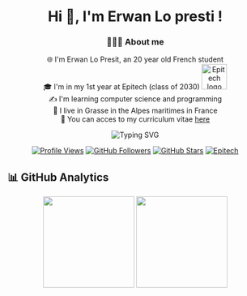 <div align="center">

<h1 align="center">Hi 👋, I'm Erwan Lo presti !</h1>
<h3 align="center">👨🏻‍🦱 About me</h3>
<p align="center">
    🌐 I'm Erwan Lo Presit, an 20 year old French student<br>
    🎓 I'm in my 1st year at Epitech (class of 2030) <a href="https://epitech.eu"><img src="https://newsroom.ionis-group.com/wp-content/uploads/2023/09/EPI-LOGO-2023-QUADRI.png" alt="Epitech logo" width="50px"></a><br>
    ✍️ I'm learning computer science and programming<br>
    📌 I live in Grasse in the Alpes maritimes in France<br>
    📄 You can acces to my curriculum vitae <a href="https://github.com/toro-nicolas/toro-nicolas/blob/main/TORO%20Nicolas%20-%20CV.pdf">here</a>
</p>
<img src="https://readme-typing-svg.herokuapp.com?font=Fira+Code&weight=600&size=28&pause=1000&color=800020&center=true&vCenter=true&width=600&lines=Welcome+to+my+profile+%F0%9F%91%8B;Starting+my+journey+at+Epitech+%F0%9F%8E%93;C+programming+%F0%9F%92%BB;Exploring+Full-Stack+development+%F0%9F%8C%90;Diving+into+AI+and+Data+science+%F0%9F%A4%96;Curious+about+cybersecurity+%F0%9F%94%92;Always+coding,+always+growing+%F0%9F%9B%A0%EF%B8%8F" alt="Typing SVG" />

[![Profile Views](https://komarev.com/ghpvc/?username=ErwanTheKing&color=4ECDC4&style=for-the-badge&label=PROFILE+VIEWS)](https://github.com/ErwanTheKing)
[![GitHub Followers](https://img.shields.io/github/followers/ErwanTheKing?label=FOLLOWERS&style=for-the-badge&color=FF6B6B&logo=github)](https://github.com/ErwanTheKing?tab=followers)
[![GitHub Stars](https://img.shields.io/github/stars/ErwanTheKing?label=TOTAL+STARS&style=for-the-badge&color=FFD93D&logo=github)](https://github.com/ErwanTheKing?tab=repositories)
[![Epitech](https://img.shields.io/badge/EPITECH-STUDENT-45B7D1?style=for-the-badge&logo=studyverse)](https://www.epitech.eu/)

</div>

## 📊 GitHub Analytics

<div align="center">
  
  <img height="180em" src="https://github-readme-stats-sigma-five.vercel.app/api?username=ErwanTheKing&show_icons=true&theme=dracula&include_all_commits=true&count_private=true&border_radius=10&hide_border=true&bg_color=0D1117&title_color=800020&icon_color=FF6B6B&text_color=ffffff"/>
  <img height="180em" src="https://github-readme-stats-sigma-five.vercel.app/api/top-langs/?username=ErwanTheKing&layout=compact&langs_count=8&theme=dracula&border_radius=10&hide_border=true&bg_color=0D1117&title_color=8000204&text_color=ffffff"/>

</div>